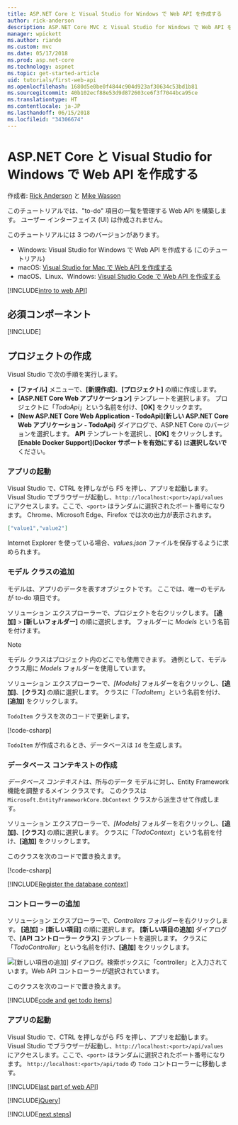 ```yaml
---
title: ASP.NET Core と Visual Studio for Windows で Web API を作成する
author: rick-anderson
description: ASP.NET Core MVC と Visual Studio for Windows で Web API を構築する
manager: wpickett
ms.author: riande
ms.custom: mvc
ms.date: 05/17/2018
ms.prod: asp.net-core
ms.technology: aspnet
ms.topic: get-started-article
uid: tutorials/first-web-api
ms.openlocfilehash: 1680d5e0be0f4844c904d923af30634c53bd1b81
ms.sourcegitcommit: 40b102ecf88e53d9d872603ce6f3f7044bca95ce
ms.translationtype: HT
ms.contentlocale: ja-JP
ms.lasthandoff: 06/15/2018
ms.locfileid: "34306674"
---
```

# <a name="create-a-web-api-with-aspnet-core-and-visual-studio-for-windows"></a>ASP.NET Core と Visual Studio for Windows で Web API を作成する

作成者: [Rick Anderson](https://twitter.com/RickAndMSFT) と [Mike Wasson](https://github.com/mikewasson)

このチュートリアルでは、"to-do" 項目の一覧を管理する Web API を構築します。 ユーザー インターフェイス (UI) は作成されません。

このチュートリアルには 3 つのバージョンがあります。

* Windows: Visual Studio for Windows で Web API を作成する (このチュートリアル)
* macOS: [Visual Studio for Mac で Web API を作成する](xref:tutorials/first-web-api-mac)
* macOS、Linux、Windows: [Visual Studio Code で Web API を作成する](xref:tutorials/web-api-vsc)

<!-- WARNING: The code AND images in this doc are used by uid: tutorials/web-api-vsc, tutorials/first-web-api-mac and tutorials/first-web-api. If you change any code/images in this tutorial, update uid: tutorials/web-api-vsc -->

[!INCLUDE[intro to web API](../includes/webApi/intro.md)]

## <a name="prerequisites"></a>必須コンポーネント

[!INCLUDE[](~/includes/net-core-prereqs-windows.md)]

## <a name="create-the-project"></a>プロジェクトの作成

Visual Studio で次の手順を実行します。

* **[ファイル]** メニューで、**[新規作成]**、**[プロジェクト]** の順に作成します。
* **[ASP.NET Core Web アプリケーション]** テンプレートを選択します。 プロジェクトに「*TodoApi*」という名前を付け、**[OK]** をクリックます。
* **[New ASP.NET Core Web Application - TodoApi]\(新しい ASP.NET Core Web アプリケーション - TodoApi\)** ダイアログで、ASP.NET Core のバージョンを選択します。 **API** テンプレートを選択し、**[OK]** をクリックします。 **[Enable Docker Support]\(Docker サポートを有効にする\)** は**選択しないで**ください。

### <a name="launch-the-app"></a>アプリの起動

Visual Studio で、CTRL を押しながら F5 を押し、アプリを起動します。 Visual Studio でブラウザーが起動し、`http://localhost:<port>/api/values` にアクセスします。ここで、`<port>` はランダムに選択されたポート番号になります。 Chrome、Microsoft Edge、Firefox では次の出力が表示されます。

```json
["value1","value2"]
```

Internet Explorer を使っている場合、*values.json* ファイルを保存するように求められます。

### <a name="add-a-model-class"></a>モデル クラスの追加

モデルは、アプリのデータを表すオブジェクトです。 ここでは、唯一のモデルが to-do 項目です。

ソリューション エクスプローラーで、プロジェクトを右クリックします。 **[追加]** > **[新しいフォルダー]** の順に選択します。 フォルダーに *Models* という名前を付けます。

> [!NOTE]
> モデル クラスはプロジェクト内のどこでも使用できます。 通例として、モデル クラス用に *Models* フォルダーを使用しています。

ソリューション エクスプローラーで、*[Models]* フォルダーを右クリックし、**[追加]**、**[クラス]** の順に選択します。 クラスに「*TodoItem*」という名前を付け、**[追加]** をクリックします。

`TodoItem` クラスを次のコードで更新します。

[!code-csharp[](first-web-api/samples/2.0/TodoApi/Models/TodoItem.cs)]

`TodoItem` が作成されるとき、データベースは `Id` を生成します。

### <a name="create-the-database-context"></a>データベース コンテキストの作成

*データベース コンテキスト*は、所与のデータ モデルに対し、Entity Framework 機能を調整するメイン クラスです。 このクラスは `Microsoft.EntityFrameworkCore.DbContext` クラスから派生させて作成します。

ソリューション エクスプローラーで、*[Models]* フォルダーを右クリックし、**[追加]**、**[クラス]** の順に選択します。 クラスに「*TodoContext*」という名前を付け、**[追加]** をクリックします。

このクラスを次のコードで置き換えます。

[!code-csharp[](first-web-api/samples/2.0/TodoApi/Models/TodoContext.cs)]

[!INCLUDE[Register the database context](../includes/webApi/register_dbContext.md)]

### <a name="add-a-controller"></a>コントローラーの追加

ソリューション エクスプローラーで、*Controllers* フォルダーを右クリックします。 **[追加]** > **[新しい項目]** の順に選択します。 **[新しい項目の追加]** ダイアログで、**[API コントローラー クラス]** テンプレートを選択します。 クラスに「*TodoController*」という名前を付け、**[追加]** をクリックします。

![[新しい項目の追加] ダイアログ。検索ボックスに「controller」と入力されています。Web API コントローラーが選択されています。](first-web-api/_static/new_controller.png)

このクラスを次のコードで置き換えます。

[!INCLUDE[code and get todo items](../includes/webApi/getTodoItems.md)]

### <a name="launch-the-app"></a>アプリの起動

Visual Studio で、CTRL を押しながら F5 を押し、アプリを起動します。 Visual Studio でブラウザーが起動し、`http://localhost:<port>/api/values` にアクセスします。ここで、`<port>` はランダムに選択されたポート番号になります。 `http://localhost:<port>/api/todo` の `Todo` コントローラーに移動します。

[!INCLUDE[last part of web API](../includes/webApi/end.md)]

[!INCLUDE[jQuery](../includes/webApi/add-jquery.md)]

[!INCLUDE[next steps](../includes/webApi/next.md)]
